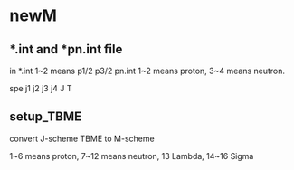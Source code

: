 # newM

## *.int and *pn.int file
in *.int 1~2 means p1/2 p3/2
pn.int 1~2 means proton, 3~4 means neutron.

spe
j1 j2 j3 j4 J T

## setup_TBME 
convert J-scheme TBME to M-scheme

1~6 means proton, 7~12 means neutron, 13 Lambda, 14~16 Sigma
